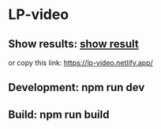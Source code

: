 # LP-video

## Show results: [show result](https://lp-video.netlify.app/)

or copy this link: <https://lp-video.netlify.app/>

## Development: npm run dev

## Build: npm run build
